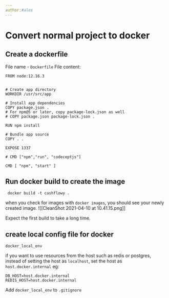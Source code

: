 ```yaml
---
author:#alex 
---
```


# Convert normal project to docker


## Create a dockerfile
File name - `Dockerfile`
File content: 
```
FROM node:12.16.3


# Create app directory
WORKDIR /usr/src/app

# Install app dependencies
COPY package.json .
# For npm@5 or later, copy package-lock.json as well
# COPY package.json package-lock.json .

RUN npm install

# Bundle app source
COPY . .

EXPOSE 1337

# CMD ["npm","run", "codeceptjs"]

CMD [ "npm", "start" ]
```

## Run docker build to create the image

```
 docker build -t cashflowy .
```

when you check for images with `docker images`, you should see your newly created image. 
![[CleanShot 2021-04-10 at 10.41.15.png]]

Expect the first build to take a long time. 

## create local config file for docker
`docker_local_env`

if you want to use resources from the host such as redis or postgres, instead of setting the host as `localhost`, set the host as `host.docker.internal`
eg:
```
DB_HOST=host.docker.internal
REDIS_HOST=host.docker.internal
```

Add `docker_local_env` to `.gitignore`




